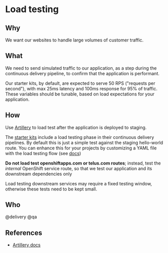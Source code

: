 # Load testing

## Why

We want our websites to handle large volumes of customer traffic.

## What

We need to send simulated traffic to our application, as a step during the continuous delivery pipeline, to confirm that the application is performant.

Our starter kits, by default, are expected to serve 50 RPS ("requests per second"), with max 25ms latency and 100ms response for 95% of traffic. These variables should be tunable, based on load expectations for your application.

## How

Use [Artillery](https://artillery.io/) to load test after the application is deployed to staging.

The [starter kits](../development/starter-kits.md) include a load testing phase in their continuous delivery pipelines. By default this is just a simple test against the staging hello-world route. You can enhance this for your projects by customizing a YAML file with the load testing flow (see [docs](https://artillery.io/docs/getting-started/))

**Do not load test openshiftapps.com or telus.com routes**; instead, test the _internal_ OpenShift service route, so that we test our application and its downstream dependencies only

Load testing downstream services may require a fixed testing window, otherwise these tests need to be kept small.

## Who

@delivery @qa

## References

- [Artillery docs](https://artillery.io/docs/gettingstarted.html)
